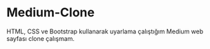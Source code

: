 # Medium-Clone
HTML, CSS ve Bootstrap kullanarak uyarlama çalıştığım Medium web sayfası clone çalışmam.
